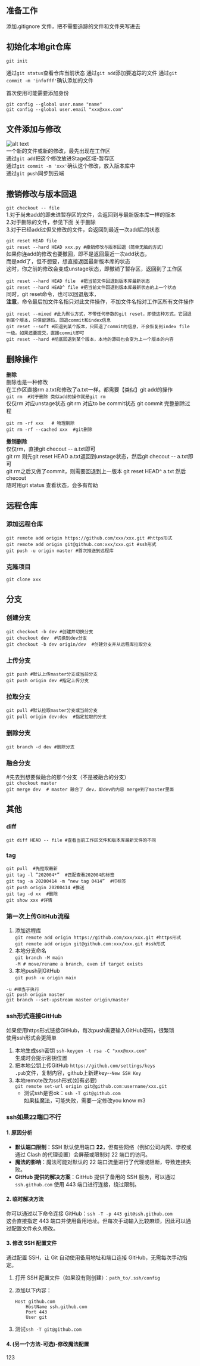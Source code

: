## 准备工作
添加.gitignore 文件，把不需要追踪的文件和文件夹写进去
## 初始化本地git仓库
`git init`

通过`git status`查看仓库当前状态
通过`git add`添加要追踪的文件
通过`git commit -m 'infofff'`确认添加的文件

首次使用可能需要添加身份
```
git config --global user.name "name"
git config --global user.email "xxx@xxx.com"
```
## 文件添加与修改
![alt text](Image-1.png)  
一个新的文件或新的修改，最先出现在工作区  
通过`git add`把这个修改放进Stage区域-暂存区  
通过`git commit -m 'xxx'`确认这个修改，放入版本库中  
通过`git push`同步到云端

## 撤销修改与版本回退
`git checkout -- file`  
1.对于尚未add的即未进暂存区的文件，会返回到与最新版本库一样的版本  
2.对于删除的文件，参见下面 关于删除  
3.对于已经add过但又修改的文件，会返回到最近一次add后的状态  

`git reset HEAD file `  
`git reset --hard HEAD xxx.py #撤销修改与版本回退（简单无脑的方式）`  
如果你连add的修改也要撤回，即不是返回最近一次add状态，    
而是add了，但不想要，想直接返回最新版本库的状态  
这时，你之前的修改会变成unstage状态，即撤销了暂存区，返回到了工作区  

`git reset --hard HEAD file  #把当前文件回退到版本库最新状态`  
`git reset --hard HEAD^ file #把当前文件回退到版本库最新状态的上一个状态`  
同时，git reset命令，也可以回退版本，  
**注意**，命令最后加文件名指只对此文件操作，不加文件名指对工作区所有文件操作
```
git reset --mixed #此为默认方式，不带任何参数的git reset，即使这种方式，它回退到某个版本，只保留源码，回退commit和index信息
git reset --soft #回退到某个版本，只回退了commit的信息，不会恢复到index file一级。如果还要提交，直接commit即可
git reset --hard #彻底回退到某个版本，本地的源码也会变为上一个版本的内容
```
## 删除操作
**删除**  
删除也是一种修改  
在工作区直接rm a.txt和修改了a.txt一样。都需要【类似】git add的操作  
`git rm  #对于删除 类似add的操作就是git rm`  
仅仅rm 对应unstage状态
git rm 对应to be commit状态
git commit 完整删除过程

```
git rm -rf xxx   # 物理删除
git rm -rf --cached xxx  #git删除
```

**撤销删除**  
仅仅rm，直接git checout -- a.txt即可  
git rm 则先git reset HEAD a.txt返回到unstage状态，然后git checout -- a.txt即可  
git rm之后又做了commit，则需要回退到上一版本 git reset HEAD^ a.txt 然后checout  
随时用git status 查看状态，会多有帮助

## 远程仓库
### 添加远程仓库

`git remote add origin https://github.com/xxx/xxx.git #https形式  `  
`git remote add origin git@github.com:xxx/xxx.git #ssh形式  `  
`git push -u origin master #首次推送到远程库`

### 克隆项目
`git clone xxx`

## 分支
### 创建分支
`git checkout -b dev #创建并切换分支`  
`git checkout dev  #切换到dev分支`  
`git checkout -b dev origin/dev  #创建分支并从远程库拉取分支`

### 上传分支
`git push #默认上传master分支或当前分支`  
`git push origin dev #指定上传分支`

### 拉取分支
`git pull #默认拉取master分支或当前分支`  
`git pull origin dev:dev  #指定拉取的分支`

### 删除分支
`git branch -d dev #删除分支`

### 融合分支
#先去到想要做融合的那个分支（不是被融合的分支）  
`git checkout master`  
`git merge dev  # master 融合了 dev，即dev的内容 merge到了master里面`

## 其他
### diff
`git diff HEAD -- file #查看当前工作区文件和版本库最新文件的不同`

### tag
```
git pull  #先拉取最新
git tag -l “202004*”  #匹配查看202004的标签
git tag -a 20200414 -m “new tag 0414”  #打标签
git push origin 20200414 #推送
git tag -d xx  #删除
git show xxx #详情
```

### 第一次上传GitHub流程
1. 添加远程库  
`git remote add origin https://github.com/xxx/xxx.git #https形式  `  
`git remote add origin git@github.com:xxx/xxx.git #ssh形式  `
2. 本地分支命名  
`git branch -M main`  
`-M # move/rename a branch, even if target exists`
3. 本地push到GitHub  
`git push -u origin main`   
```
-u #相当于执行
git push origin master
git branch --set-upstream master origin/master
```

### ssh形式连接GitHub
如果使用https形式链接GitHub，每次push需要输入GitHub密码，很繁琐  
使用ssh形式会更简单
1. 本地生成ssh密钥
`ssh-keygen -t rsa -C "xxx@xxx.com"`  
生成时会提示密钥位置
2. 把本地公钥上传GitHub
`https://github.com/settings/keys`  
`.pub`文件，复制内容，github上新建key--`New SSH Key`
3. 本地remote改为ssh形式(如有必要)  
`git remote set-url origin git@github.com:username/xxx.git`  
    - 测试ssh是否ok：`ssh -T git@github.com`  
    如果挂魔法，可能失败，需要一定修改you know m3

### ssh如果22端口不行
#### **1. 原因分析**
- **默认端口限制**：SSH 默认使用端口 **22**，但有些网络（例如公司内网、学校或通过 Clash 的代理设置）会屏蔽或限制对 22 端口的访问。
- **魔法的影响**：魔法可能对默认的 22 端口流量进行了代理或阻断，导致连接失败。
- **GitHub 提供的解决方案**：GitHub 提供了备用的 SSH 服务，可以通过 `ssh.github.com` 使用 443 端口进行连接，绕过限制。
#### **2. 临时解决方法**
你可以通过以下命令连接 GitHub：`ssh -T -p 443 git@ssh.github.com`  
这会直接指定 443 端口并使用备用地址。但每次手动输入比较麻烦，因此可以通过配置文件永久修改。
#### **3. 修改 SSH 配置文件**
通过配置 SSH，让 Git 自动使用备用地址和端口连接 GitHub，无需每次手动指定。
1. 打开 SSH 配置文件（如果没有则创建）：`path_to/.ssh/config`
2. 添加以下内容：
   ```text
   Host github.com
       HostName ssh.github.com
       Port 443
       User git
    ```

3. 测试`ssh -T git@github.com`  


#### **4. (另一个方法-可选)-修改魔法配置**
123